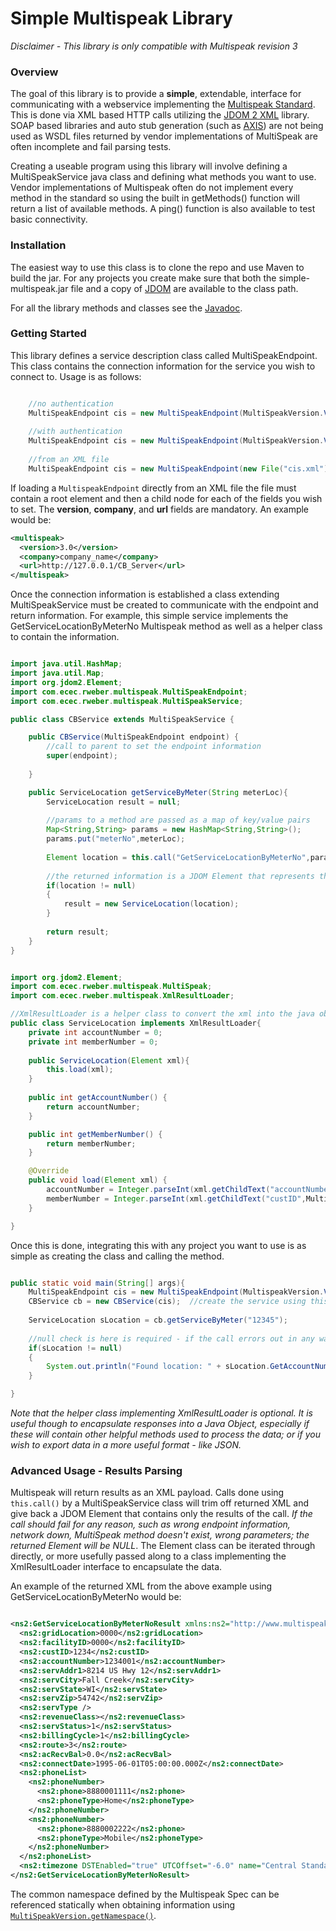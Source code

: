 # Simple Multispeak Library

_Disclaimer - This library is only compatible with Multispeak revision 3_

### Overview
The goal of this library is to provide a __simple__, extendable, interface for communicating with a webservice implementing the [Multispeak Standard](https://www.multispeak.org/). This is done via XML based HTTP calls utilizing the [JDOM 2 XML](http://www.jdom.org/) library. SOAP based libraries and auto stub generation (such as [AXIS](http://axis.apache.org/axis2/java/core/)) are not being used as WSDL files returned by vendor implementations of MultiSpeak are often incomplete and fail parsing tests. 

Creating a useable program using this library will involve defining a MultiSpeakService java class and defining what methods you want to use. Vendor implementations of Multispeak often do not implement every method in the standard so using the built in getMethods() function will return a list of available methods. A ping() function is also available to test basic connectivity. 

### Installation

The easiest way to use this class is to clone the repo and use Maven to build the jar. For any projects you create make sure that both the simple-multispeak.jar file and a copy of [JDOM](http://www.jdom.org/) are available to the class path.

For all the library methods and classes see the [Javadoc](https://eau-claire-energy-cooperative.github.io/simple-multispeak/).  

### Getting Started

This library defines a service description class called MultiSpeakEndpoint. This class contains the connection information for the service you wish to connect to. Usage is as follows: 

```java

	//no authentication
	MultiSpeakEndpoint cis = new MultiSpeakEndpoint(MultiSpeakVersion.Version3, "company_name", "http://127.0.0.1/CB_Server");
	
	//with authentication
	MultiSpeakEndpoint cis = new MultiSpeakEndpoint(MultiSpeakVersion.Version3, "company_name", "http://127.0.0.1/CB_Server","user","pass","appname");
	
	//from an XML file
	MultiSpeakEndpoint cis = new MultiSpeakEndpoint(new File("cis.xml"));

````

If loading a `MultispeakEndpoint` directly from an XML file the file must contain a root element and then a child node for each of the fields you wish to set. The __version__, __company__, and __url__ fields are mandatory. An example would be:

```xml
<multispeak>
  <version>3.0</version>
  <company>company_name</company>
  <url>http://127.0.0.1/CB_Server</url>
</multispeak>
```

Once the connection information is established a class extending MultiSpeakService must be created to communicate with the endpoint and return information. For example, this simple service implements the GetServiceLocationByMeterNo Multispeak method as well as a helper class to contain the information. 

```java

import java.util.HashMap;
import java.util.Map;
import org.jdom2.Element;
import com.ecec.rweber.multispeak.MultiSpeakEndpoint;
import com.ecec.rweber.multispeak.MultiSpeakService;

public class CBService extends MultiSpeakService {

	public CBService(MultiSpeakEndpoint endpoint) {
		//call to parent to set the endpoint information
		super(endpoint);
		
	}

	public ServiceLocation getServiceByMeter(String meterLoc){
		ServiceLocation result = null;
		
		//params to a method are passed as a map of key/value pairs
		Map<String,String> params = new HashMap<String,String>();
		params.put("meterNo",meterLoc);
		
		Element location = this.call("GetServiceLocationByMeterNo",params);
		
		//the returned information is a JDOM Element that represents the XML returned in the payload. 
		if(location != null)
		{
			result = new ServiceLocation(location);
		}
		
		return result;
	}
}

```

```java

import org.jdom2.Element;
import com.ecec.rweber.multispeak.MultiSpeak;
import com.ecec.rweber.multispeak.XmlResultLoader;

//XmlResultLoader is a helper class to convert the xml into the java object structure
public class ServiceLocation implements XmlResultLoader{
	private int accountNumber = 0;
	private int memberNumber = 0;
	
	public ServiceLocation(Element xml){
		this.load(xml);
	}
	
	public int getAccountNumber() {
		return accountNumber;
	}

	public int getMemberNumber() {
		return memberNumber;
	}

	@Override
	public void load(Element xml) {
		accountNumber = Integer.parseInt(xml.getChildText("accountNumber",MultiSpeak.MULTISPEAK_RESULT_NAMESPACE));
		memberNumber = Integer.parseInt(xml.getChildText("custID",MultiSpeak.MULTISPEAK_RESULT_NAMESPACE));
	}

}

````

Once this is done, integrating this with any project you want to use is as simple as creating the class and calling the method. 

```java

public static void main(String[] args){
	MultiSpeakEndpoint cis = new MultiSpeakEndpoint(MultispeakVersion.Version3, "http://127.0.0.1/CB_Server"); //create the endpoint
	CBService cb = new CBService(cis); 	//create the service using this endpoing
	
	ServiceLocation sLocation = cb.getServiceByMeter("12345");
	
	//null check is here is required - if the call errors out in any way the response may be NULL
	if(sLocation != null)
	{
		System.out.println("Found location: " + sLocation.GetAccountNumber();
	}

}

````
_Note that the helper class implementing XmlResultLoader is optional. It is useful though to encapsulate responses into a Java Object, especially if these will contain other helpful methods used to process the data; or if you wish to export data in a more useful format - like JSON._

### Advanced Usage - Results Parsing

Multispeak will return results as an XML payload. Calls done using ```this.call()``` by a MultiSpeakService class will trim off returned XML and give back a JDOM Element that contains only the results of the call. *If the call should fail for any reason, such as wrong endpoint information, network down, MultiSpeak method doesn't exist, wrong parameters; the returned Element will be NULL*. The Element class can be iterated through directly, or more usefully passed along to a class implementing the XmlResultLoader interface to encapsulate the data. 

An example of the returned XML from the above example using GetServiceLocationByMeterNo would be: 

```xml

<ns2:GetServiceLocationByMeterNoResult xmlns:ns2="http://www.multispeak.org/Version_3.0" objectID="8808">
  <ns2:gridLocation>0000</ns2:gridLocation>
  <ns2:facilityID>0000</ns2:facilityID>
  <ns2:custID>1234</ns2:custID>
  <ns2:accountNumber>1234001</ns2:accountNumber>
  <ns2:servAddr1>8214 US Hwy 12</ns2:servAddr1>
  <ns2:servCity>Fall Creek</ns2:servCity>
  <ns2:servState>WI</ns2:servState>
  <ns2:servZip>54742</ns2:servZip>
  <ns2:servType />
  <ns2:revenueClass></ns2:revenueClass>
  <ns2:servStatus>1</ns2:servStatus>
  <ns2:billingCycle>1</ns2:billingCycle>
  <ns2:route>3</ns2:route>
  <ns2:acRecvBal>0.0</ns2:acRecvBal>
  <ns2:connectDate>1995-06-01T05:00:00.000Z</ns2:connectDate>
  <ns2:phoneList>
    <ns2:phoneNumber>
      <ns2:phone>8880001111</ns2:phone>
      <ns2:phoneType>Home</ns2:phoneType>
    </ns2:phoneNumber>
    <ns2:phoneNumber>
      <ns2:phone>8880002222</ns2:phone>
      <ns2:phoneType>Mobile</ns2:phoneType>
    </ns2:phoneNumber>
  </ns2:phoneList>
  <ns2:timezone DSTEnabled="true" UTCOffset="-6.0" name="Central Standard Time" />
</ns2:GetServiceLocationByMeterNoResult>

```
The common namespace defined by the Multispeak Spec can be referenced statically when obtaining information using [```MultiSpeakVersion.getNamespace()```](https://eau-claire-energy-cooperative.github.io/simple-multispeak/com/ecec/rweber/multispeak/MultiSpeakVersion.html). 
